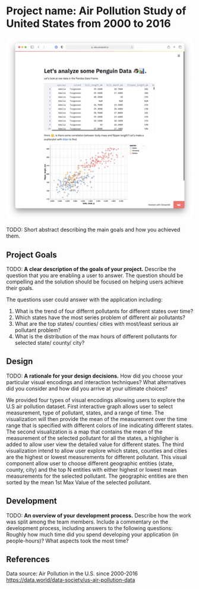 # Project name: Air Pollution Study of United States from 2000 to 2016

![A screenshot of your application. Could be a GIF.](screenshot.png)

TODO: Short abstract describing the main goals and how you achieved them.


## Project Goals

TODO: **A clear description of the goals of your project.** Describe the question that you are enabling a user to answer. The question should be compelling and the solution should be focused on helping users achieve their goals. 

The questions user could answer with the application including:
1. What is the trend of four differnt pollutants for different states over time?
2. Which states have the most series problem of different air pollutants?
3. What are the top states/ counties/ cities with most/least serious air pollutant problem?
4. What is the distribution of the max hours of different pollutants for selected state/ county/ city?

## Design

TODO: **A rationale for your design decisions.** How did you choose your particular visual encodings and interaction techniques? What alternatives did you consider and how did you arrive at your ultimate choices?

We provided four types of visual encodings allowing users to explore the U.S air pollution dataset. 
First interactive graph allows user to select measurement, type of pollutant, states, and a range of time. The visualization will then provide the mean of the measurement over the time range that is specified with different colors of line indicating different states. 
The second visualization is a map that contains the mean of the measurement of the selected pollutant for all the states, a highligher is added to allow user view the detailed value for different states. 
The third visualization intend to allow user explore which states, counties and cities are the highest or lowest measurements for different pollutant. This visual component allow user to choose different geographic entities (state, county, city) and the top N entities with either highest or lowest mean measurements for the selected pollutant. The geographic entities are then sorted by the mean 1st Max Value of the selected pollutant. 



## Development

TODO: **An overview of your development process.** Describe how the work was split among the team members. Include a commentary on the development process, including answers to the following questions: Roughly how much time did you spend developing your application (in people-hours)? What aspects took the most time?

## References
Data source: Air Pollution in the U.S. since 2000-2016 https://data.world/data-society/us-air-pollution-data
